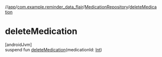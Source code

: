 //[app](../../../index.md)/[com.example.reminder_data_flair](../index.md)/[MedicationRepository](index.md)/[deleteMedication](delete-medication.md)

# deleteMedication

[androidJvm]\
suspend fun [deleteMedication](delete-medication.md)(medicationId: [Int](https://kotlinlang.org/api/latest/jvm/stdlib/kotlin/-int/index.html))
